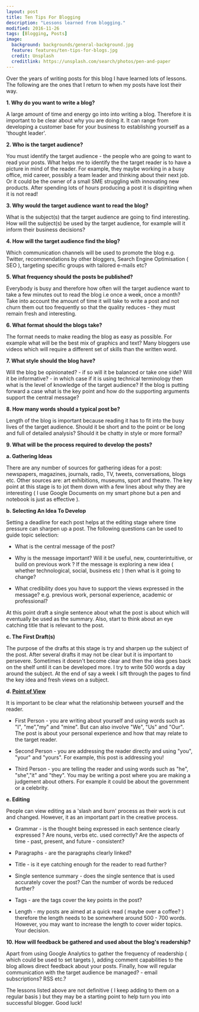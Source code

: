 ```yaml
---
layout: post
title: Ten Tips For Blogging
description: "Lessons learned from blogging."
modified: 2016-11-26
tags: [Blogging, Posts]
image:
  background: backgrounds/general-background.jpg
  feature: features/ten-tips-for-blogs.jpg
  credit: Unsplash
  creditlink: https://unsplash.com/search/photos/pen-and-paper
---
```


<p>
Over the years of writing posts for this blog I have learned lots of lessons. The following are the ones that I return to when my posts have lost their way.
</p>

<b>1. Why do you want to write a blog?</b>

A large amount of time and energy go into into writing a blog. Therefore it is important to be clear about why you are doing it.  It can range from developing a customer base for your business to establishing yourself as a 'thought leader'.

<b>2. Who is the target audience?</b>

You must identify the target audience - the people who are going to want to read your posts. What helps me to identify the the target reader is to have a picture in mind of the reader. For example, they maybe working in a busy office, mid career, possibly a team leader and thinking about their next job. Or it could be the owner of a small SME struggling with innovating new products. After spending lots of hours producing a post it is dispiriting when it is not read!

<b>3. Why would the target audience want to read the blog?</b>

What is the subject(s) that the target audience are going to find interesting. How will the subject(s) be used by the target audience, for example will it inform their business decisions?

<b>4. How will the target audience find the blog?</b>

Which communication channels will be used to promote the blog e.g. Twitter, recommendations by other bloggers, Search Engine Optimisation ( SEO ), targeting specific groups with tailored e-mails etc?

<b>5. What frequency should the posts be published?</b>

Everybody is busy and therefore how often will the target audience want to take a few minutes out to read the blog i.e once a week, once a month? Take into account the amount of time it will take to write a post and not churn them out too frequently so that the quality reduces - they must remain fresh and interesting.

<b>6. What format should the blogs take? </b>

The format needs to make reading the blog as easy as possible. For example what will be the best mix of graphics and text? Many bloggers use videos which will require a different set of skills than the written word.

<b>7. What style should the blog have?</b>

Will the blog be opinionated? - if so will it be balanced or take one side? Will it be informative? - in which case if it is using technical terminology then what is the level of knowledge of the target audience?  If the blog is putting forward a case what is the key point and how do the supporting arguments support the central message?

<b>8. How many words should a typical post be?</b>

Length of the blog is important because reading it has to fit into the busy lives of the target audience. Should it be short and to the point or be long and full of detailed analysis? Should it be chatty in style or more formal?

<b>9. What will be the process required to develop the posts?</b>

<b>a. Gathering Ideas</b>

There are any number of sources for gathering ideas for a post: newspapers, magazines, journals, radio, TV, tweets, conversations, blogs etc. Other sources are:  art exhibitions, museums, sport and theatre. The key point at this stage is to jot them down with a few lines about why they are interesting ( I use Google Documents on my smart phone but a pen and notebook is just as effective ).

<b>b. Selecting An Idea To Develop</b>

Setting a deadline for each post helps at the editing stage where time pressure can sharpen up a post. The following questions can be used to guide topic selection:

- What is the central message of the post?

- Why is the message important? Will it be useful, new, counterintuitive, or build on previous work ? If the message is exploring a new idea ( whether technological, social, business etc ) then what is it going to change?

- What credibility does you have to support the views expressed in the message? e.g. previous work, personal experience, academic or professional?

At this point draft a single sentence about what the post is about which will eventually be used as the summary. Also, start to think about an eye catching title that is relevant to the post.

<b>c. The First Draft(s)</b>

The purpose of the drafts at this stage is try and sharpen up the subject of the post. After several drafts it may not be clear but it is important to persevere. Sometimes it doesn't become clear and then the idea goes back on the shelf until it can be developed more. I try to write 500 words a day around the subject. At the end of say a week I sift through the pages to find the key idea and fresh views on a subject.

<b>d. [Point of View](http://www.bbc.co.uk/bitesize/ks3/english/reading/character/revision/5/)</b>

It is important to be clear what the relationship between yourself and the reader.

- First Person - you are writing about yourself and using words such as "I", "me","my" and "mine". But can also involve "We", "Us" and "Our". The post is about your personal experience and how that may relate to the target reader.

- Second Person - you are addressing the reader directly and using "you", "your" and "yours".
For example, this post is addressing you!

- Third Person - you are telling the reader and using words such as "he", "she","it" and "they". You may be writing a post where you are making a judgement about others. For example it could be about the government or a celebrity.

<b>e. Editing</b>

People can view editing as a 'slash and burn' process as their work is cut and changed. However, it as an important part in the creative process.

- Grammar - is the thought being expressed in each sentence clearly expressed ? Are nouns, verbs etc. used correctly? Are the aspects of time - past, present, and future - consistent?

- Paragraphs - are the paragraphs clearly linked?

- Title - is it eye catching enough for the reader to read further?

- Single sentence summary - does the single sentence that is used accurately cover the post? Can the number of words be reduced further?

- Tags - are the tags cover the key points in the post?

- Length - my posts are aimed at a quick read ( maybe over a coffee? ) therefore the length needs to be somewhere around 500 - 700 words. However, you may want to increase the length to cover wider topics. Your decision.

<b>10. How will feedback be gathered and used about the blog's readership?</b>

Apart from using Google Analytics to gather the frequency of readership ( which could be used to set targets ), adding comment capabilities to the blog allows direct feedback about your posts. Finally, how will regular communication with the target audience be managed? - email subscriptions? RSS etc.?

The lessons listed above are not definitive ( I keep adding to them on a regular basis ) but they may be a starting point to help turn you into successful blogger. Good luck!
